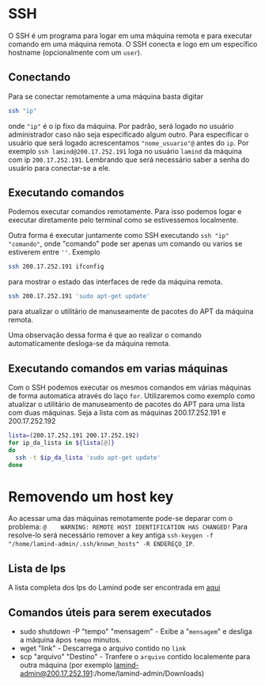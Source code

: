 # SSH
O SSH é um programa para logar em uma máquina remota e para executar comando em
uma máquina remota.
O SSH conecta e logo em um específico hostname (opcionalmente com um `user`).

## Conectando
Para se conectar remotamente a uma máquina basta digitar
````bash
ssh "ip"
````
onde `"ip"` é o ip fixo da máquina. Por padrão, será logado no usuário
administrador caso não seja especificado algum outro. Para especificar o usuário
que será logado acrescentamos `"nome_usuario"@` antes do `ip`. Por exemplo `ssh
lamind@200.17.252.191` loga no usuário `lamind` da máquina com ip
`200.17.252.191`. Lembrando que será necessário saber a senha do usuário para
conectar-se a ele.

## Executando comandos
Podemos executar comandos remotamente. Para isso podemos logar e executar
diretamente pelo terminal como se estivessemos localmente.

Outra forma é executar juntamente como SSH executando `ssh "ip" "comando"`,
onde "comando" pode ser apenas um comando ou varios se estiverem entre `''`.
Exemplo
````bash
ssh 200.17.252.191 ifconfig
````
para mostrar o estado das interfaces de rede da máquina remota.

````bash
ssh 200.17.252.191 'sudo apt-get update'
````
para atualizar o utilitário de manuseamente de pacotes do APT da máquina remota.

Uma observação dessa forma é que ao realizar o comando automaticamente
desloga-se da máquina remota.

## Executando comandos em varias máquinas
Com o SSH podemos executar os mesmos comandos em várias máquinas de forma
automatica através do laço `for`. Utilizaremos como exemplo como atualizar o
utilitário de manuseamento de pacotes do APT para uma lista com duas máquinas.
Seja a lista com as máquinas 200.17.252.191 e 200.17.252.192
````bash
lista=(200.17.252.191 200.17.252.192)
for ip_da_lista in ${lista[@]}
do
  ssh -t $ip_da_lista 'sudo apt-get update'
done
````
# Removendo um host key
Ao acessar uma das máquinas remotamente pode-se deparar com o problema:
`@    WARNING: REMOTE HOST IDENTIFICATION HAS CHANGED!`
Para resolve-lo será necessário remover a key antiga
`ssh-keygen -f "/home/lamind-admin/.ssh/known_hosts" -R ENDEREÇO_IP`.

## Lista de Ips
A lista completa dos Ips do Lamind pode ser encontrada em
[aqui](https://ufpr-lamind.github.io/files/lista-ips.zip)

## Comandos úteis para serem executados
  - sudo shutdown -P "tempo" "mensagem" - Exibe a "`mensagem`" e desliga a
  máquina ápos `tempo` minutos.
  - wget "link" - Descarrega o arquivo contido no `link`
  - scp "arquivo" "Destino" - Tranfere o `arquivo` contido localemente para
outra máquina (por exemplo
  lamind-admin@200.17.252.191:/home/lamind-admin/Downloads)
